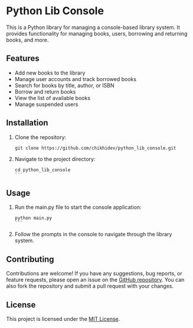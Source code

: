 # Python Lib Console

This is a Python library for managing a console-based library system. It provides functionality for managing books, users, borrowing and returning books, and more.

## Features

- Add new books to the library
- Manage user accounts and track borrowed books
- Search for books by title, author, or ISBN
- Borrow and return books
- View the list of available books
- Manage suspended users

## Installation

1. Clone the repository:

   ```shell
   git clone https://github.com/chikhidev/python_lib_console.git
   ```

2. Navigate to the project directory:

   ````shell
   cd python_lib_console
   ```

## Usage

1. Run the main.py file to start the console application:

   ````shell
   python main.py
   ```

2. Follow the prompts in the console to navigate through the library system.

## Contributing

Contributions are welcome! If you have any suggestions, bug reports, or feature requests, please open an issue on the [GitHub repository](https://github.com/chikhidev/python_lib_console). You can also fork the repository and submit a pull request with your changes.

## License

This project is licensed under the [MIT License](LICENSE).

```
